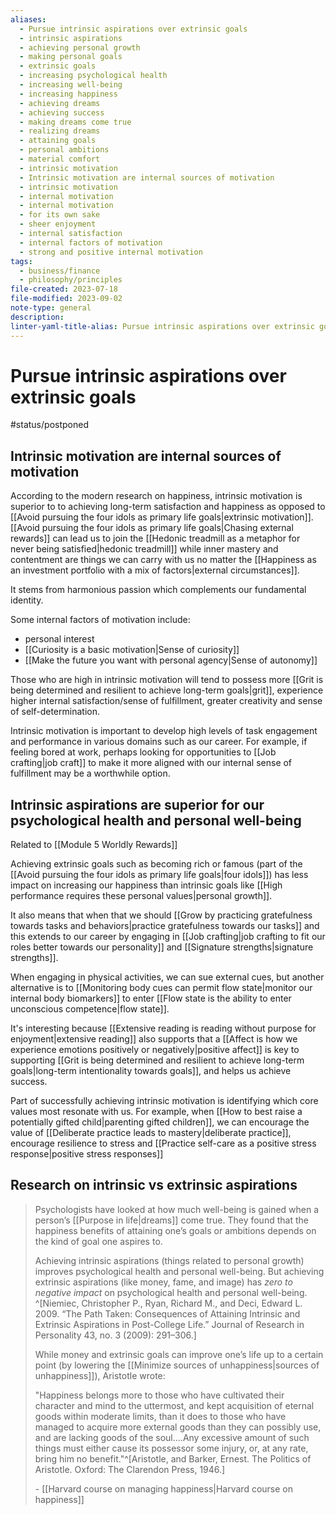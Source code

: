 ```yaml
---
aliases:
  - Pursue intrinsic aspirations over extrinsic goals
  - intrinsic aspirations
  - achieving personal growth
  - making personal goals
  - extrinsic goals
  - increasing psychological health
  - increasing well-being
  - increasing happiness
  - achieving dreams
  - achieving success
  - making dreams come true
  - realizing dreams
  - attaining goals
  - personal ambitions
  - material comfort
  - intrinsic motivation
  - Intrinsic motivation are internal sources of motivation
  - intrinsic motivation
  - internal motivation
  - internal motivation
  - for its own sake
  - sheer enjoyment
  - internal satisfaction
  - internal factors of motivation
  - strong and positive internal motivation
tags:
  - business/finance
  - philosophy/principles
file-created: 2023-07-18
file-modified: 2023-09-02
note-type: general
description: 
linter-yaml-title-alias: Pursue intrinsic aspirations over extrinsic goals
---
```


# Pursue intrinsic aspirations over extrinsic goals

#status/postponed

## Intrinsic motivation are internal sources of motivation

According to the modern research on happiness, intrinsic motivation is superior to to achieving long-term satisfaction and happiness as opposed to [[Avoid pursuing the four idols as primary life goals|extrinsic motivation]].  [[Avoid pursuing the four idols as primary life goals|Chasing external rewards]] can lead us to join the [[Hedonic treadmill as a metaphor for never being satisfied|hedonic treadmill]] while inner mastery and contentment are things we can carry with us no matter the [[Happiness as an investment portfolio with a mix of factors|external circumstances]].

It stems from harmonious passion which complements our fundamental identity.

Some internal factors of motivation include:
- personal interest
- [[Curiosity is a basic motivation|Sense of curiosity]]
- [[Make the future you want with personal agency|Sense of autonomy]]

Those who are high in intrinsic motivation will tend to possess more [[Grit is being determined and resilient to achieve long-term goals|grit]], experience higher internal satisfaction/sense of fulfillment, greater creativity and sense of self-determination.

Intrinsic motivation is important to develop high levels of task engagement and performance in various domains such as our career. For example, if feeling bored at work, perhaps looking for opportunities to [[Job crafting|job craft]] to make it more aligned with our internal sense of fulfillment may be a worthwhile option.

## Intrinsic aspirations are superior for our psychological health and personal well-being

Related to [[Module 5 Worldly Rewards]]

Achieving extrinsic goals such as becoming rich or famous (part of the [[Avoid pursuing the four idols as primary life goals|four idols]]) has less impact on increasing our happiness than intrinsic goals like [[High performance requires these personal values|personal growth]].

It also means that when that we should [[Grow by practicing gratefulness towards tasks and behaviors|practice gratefulness towards our tasks]] and this extends to our career by engaging in [[Job crafting|job crafting to fit our roles better towards our personality]] and [[Signature strengths|signature strengths]].

When engaging in physical activities, we can sue external cues, but another alternative is to [[Monitoring body cues can permit flow state|monitor our internal body biomarkers]] to enter [[Flow state is the ability to enter unconscious competence|flow state]].

It's interesting because [[Extensive reading is reading without purpose for enjoyment|extensive reading]] also supports that a [[Affect is how we experience emotions positively or negatively|positive affect]] is key to supporting [[Grit is being determined and resilient to achieve long-term goals|long-term intentionality towards goals]], and helps us achieve success.

Part of successfully achieving intrinsic motivation is identifying which core values most resonate with us. For example, when [[How to best raise a potentially gifted child|parenting gifted children]], we can encourage the value of [[Deliberate practice leads to mastery|deliberate practice]], encourage resilience to stress and [[Practice self-care as a positive stress response|positive stress responses]]

## Research on intrinsic vs extrinsic aspirations

> Psychologists have looked at how much well-being is gained when a person’s [[Purpose in life|dreams]] come true. They found that the happiness benefits of attaining one’s goals or ambitions depends on the kind of goal one aspires to.
>
> Achieving intrinsic aspirations (things related to personal growth) improves psychological health and personal well-being. But achieving extrinsic aspirations (like money, fame, and image) has *zero to negative impact* on psychological health and personal well-being. ^[Niemiec, Christopher P., Ryan, Richard M., and Deci, Edward L. 2009. “The Path Taken: Consequences of Attaining Intrinsic and Extrinsic Aspirations in Post-College Life.” Journal of Research in Personality 43, no. 3 (2009): 291–306.]
>
> While money and extrinsic goals can improve one’s life up to a certain point (by lowering the [[Minimize sources of unhappiness|sources of unhappiness]]), Aristotle wrote:
>
> "Happiness belongs more to those who have cultivated their character and mind to the uttermost, and kept acquisition of eternal goods within moderate limits, than it does to those who have managed to acquire more external goods than they can possibly use, and are lacking goods of the soul….Any excessive amount of such things must either cause its possessor some injury, or, at any rate, bring him no benefit."^[Aristotle, and Barker, Ernest. The Politics of Aristotle. Oxford: The Clarendon Press, 1946.]
>
> \- [[Harvard course on managing happiness|Harvard course on happiness]]
